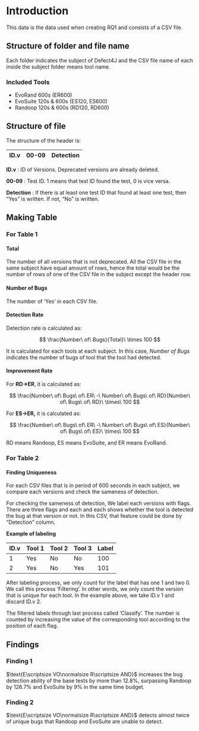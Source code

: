 # Introduction

This data is the data used when creating RQ1 and consists of a CSV file.

## Structure of folder and file name

Each folder indicates the subject of Defect4J and the CSV file name of each inside the subject folder means tool name.

### **Included Tools**

- EvoRand 600s (ER600)
- EvoSuite 120s & 600s (ES120, ES600)
- Randoop 120s & 600s (RD120, RD600)

## Structure of file

The structure of the header is:

| ID.v | 00-09 | Detection |
| --- | --- | --- |

**ID.v** : ID of Versions. Deprecated versions are already deleted.

**00-09** : Test ID. 1 means that test ID found the test, 0 is vice versa.

**Detection** : If there is at least one test ID that found at least one test, then “Yes” is written. If not, “No” is written.

## Making Table

### For Table 1

#### Total

The number of all versions that is not deprecated. All the CSV file in the same subject have equal amount of rows, hence the total would be the number of rows of one of the CSV file in the subject except the header row.

#### Number of Bugs

The number of ‘Yes’ in each CSV file.

#### Detection Rate

Detection rate is calculated as:

$$
\frac{Number\ of\ Bugs}{Total}\ \times 100
$$

It is calculated for each tools at each subject. In this case, $Number\ of\ Bugs$ indicates the number of bugs of tool that the tool had detected.

#### Improvement Rate

For **RD→ER**, it is calculated as:

$$
\frac{Number\ of\ Bugs\ of\ ER\ -\ Number\ of\ Bugs\ of\ RD}{Number\ of\ Bugs\ of\ RD}\ \times\ 100
$$

For **ES→ER,** it is calculated as:

$$
\frac{Number\ of\ Bugs\ of\ ER\ -\ Number\ of\ Bugs\ of\ ES}{Number\ of\ Bugs\ of\ ES}\ \times\ 100
$$

RD means Randoop, ES means EvoSuite, and ER means EvoRand.

### For Table 2

#### Finding Uniqueness

For each CSV files that is in period of 600 seconds in each subject, we compare each versions and check the sameness of detection.

For checking the sameness of detection, We label each versions with flags. There are three flags and each and each shows whether the tool is detected the bug at that version or not. In this CSV, that feature could be done by “Detection” column.

**Example of labeling**

| ID.v | Tool 1 | Tool 2 | Tool 3 | Label |
| --- | --- | --- | --- | --- |
| 1 | Yes | No | No | 100 |
| 2 | Yes | No | Yes | 101 |

After labeling process, we only count for the label that has one 1 and two 0. We call this process ‘Filtering’. In other words, we only count the version that is unique for each tool. In the example above, we take ID.v 1 and discard ID.v 2.

The filtered labels through last process called ‘Classify’. The number is counted by increasing the value of the corresponding tool according to the position of each flag.

## Findings

### Finding 1

$\text{E\scriptsize VO\normalsize R\scriptsize AND}\$ increases the bug detection ability of the base tests by more than 12.8%, surpassing Randoop by 126.7% and EvoSuite by 9% in the same time budget.

### Finding 2

$\text{E\scriptsize VO\normalsize R\scriptsize AND}\$ detects almost twice of unique bugs that Randoop and EvoSuite are unable to detect.

